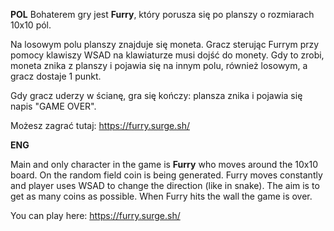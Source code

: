 **POL**
Bohaterem gry jest **Furry**, który porusza się po planszy o rozmiarach 10x10 pól.

Na losowym polu planszy znajduje się moneta. Gracz sterując Furrym przy pomocy klawiszy WSAD na klawiaturze musi dojść do monety. Gdy to zrobi, moneta znika z planszy i pojawia się na innym polu, również losowym, a gracz dostaje 1 punkt.

Gdy gracz uderzy w ścianę, gra się kończy: plansza znika i pojawia się napis "GAME OVER".

Możesz zagrać tutaj: https://furry.surge.sh/

**ENG**

Main and only character in the game is **Furry** who moves around the 10x10 board. On the random field coin is being generated. Furry moves constantly and player uses WSAD to change the direction (like in snake). The aim is to get as many coins as possible. When Furry hits the wall the game is over.  

You can play here: https://furry.surge.sh/
